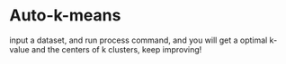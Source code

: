 # Auto-k-means

input a dataset, and run process command, and you will get a optimal k-value and the centers of k clusters, keep improving!
